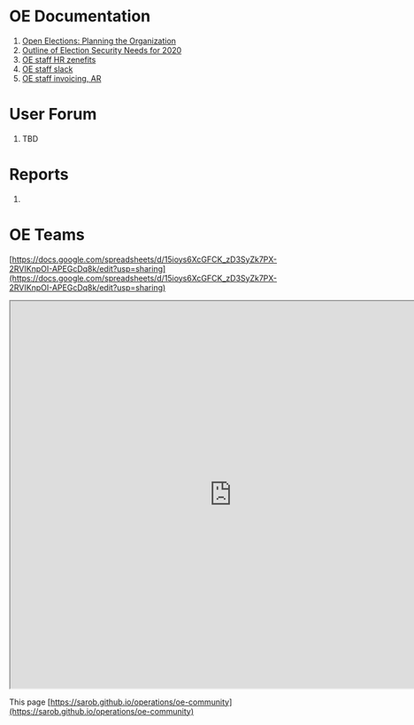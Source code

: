 # OE Documentation
1. [Open Elections: Planning the Organization](https://docs.google.com/document/d/1mEeXGE0sRmKXX3RnAbf4gXgaKp3X4WRWiJ1G0JUkh1c/edit?usp=sharing)
1. [Outline of Election Security Needs for 2020](https://docs.google.com/document/d/1GNWMvz-dliDvWp4uR392-415c71R-11WZK4xnrlGX98/edit?usp=sharing)
1. [OE staff HR zenefits](https://secure.zenefits.com/)
1. [OE staff slack](https://lincoln-labs.slack.com/)
1. [OE staff invoicing, AR](http://bill.com/)

# User Forum
1. TBD

# Reports
1. 

# OE Teams
[https://docs.google.com/spreadsheets/d/15ioys6XcGFCK_zD3SyZk7PX-2RVIKnpOI-APEGcDq8k/edit?usp=sharing](https://docs.google.com/spreadsheets/d/15ioys6XcGFCK_zD3SyZk7PX-2RVIKnpOI-APEGcDq8k/edit?usp=sharing)

<iframe src="https://docs.google.com/spreadsheets/d/e/2PACX-1vSbezy7bieWqat2sMV6VfkrKDEaF4_9rUdzTGsnXbzzpG0m5jQkZZA4JHq2AFjQUhfKU0ZrA5AicBbq/pubhtml?widget=true&amp;headers=false" width="800" height="700"></iframe>

This page [https://sarob.github.io/operations/oe-community](https://sarob.github.io/operations/oe-community)
